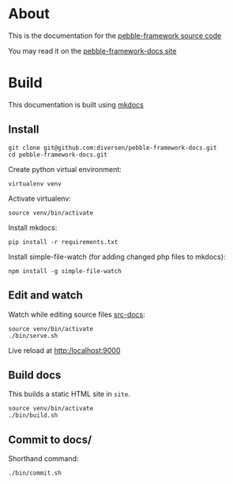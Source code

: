 # About 

This is the documentation for the [pebble-framework source code](https://github.com/diversen/pebble-framework)

You may read it on the [pebble-framework-docs site](https://diversen.github.io/pebble-framework-docs/)

# Build

This documentation is built using [mkdocs](https://www.mkdocs.org/)

## Install

    git clone git@github.com:diversen/pebble-framework-docs.git
    cd pebble-framework-docs.git

Create python virtual environment:

    virtualenv venv

Activate virtualenv:

    source venv/bin/activate

Install mkdocs:

    pip install -r requirements.txt

Install simple-file-watch (for adding changed php files to mkdocs):

    npm install -g simple-file-watch

## Edit and watch

Watch while editing source files [src-docs](src-docs):

    source venv/bin/activate
    ./bin/serve.sh

Live reload at [http:/localhost:9000](http://localhost:9000)


## Build docs

This builds a static HTML site in `site`.

    source venv/bin/activate
    ./bin/build.sh

## Commit to docs/

Shorthand command:

    ./bin/commit.sh
